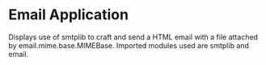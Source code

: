 # Email Application
Displays use of smtplib to craft and send a HTML email with a file attached by email.mime.base.MIMEBase. Imported modules used are smtplib and email. 
